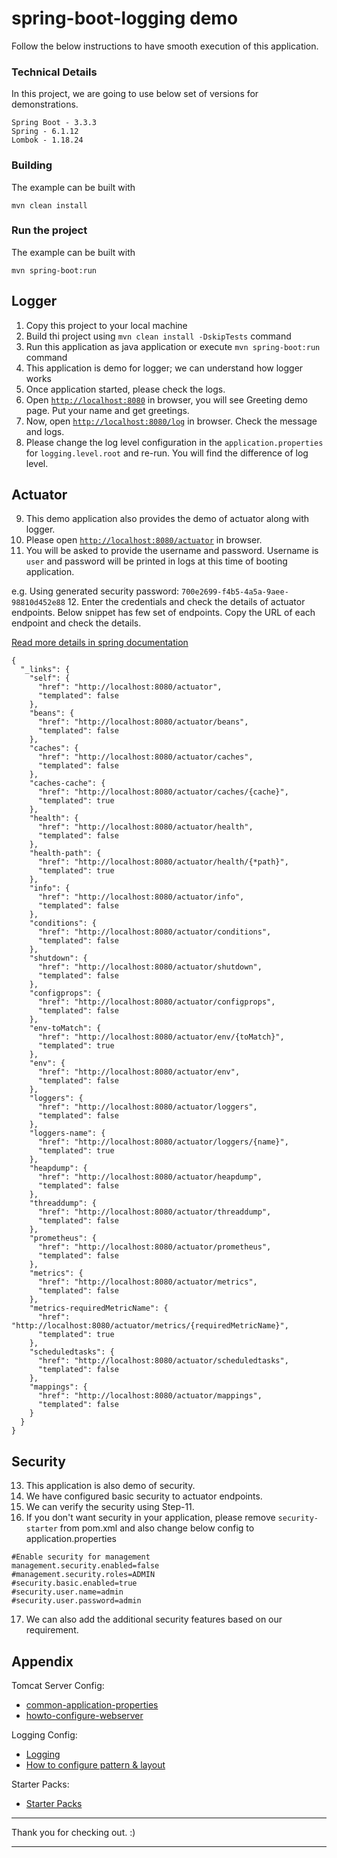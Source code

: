 # spring-boot-logging demo
Follow the below instructions to have smooth execution of this application.

### Technical Details
In this project, we are going to use below set of versions for demonstrations.

    Spring Boot - 3.3.3
    Spring - 6.1.12
    Lombok - 1.18.24

### Building

The example can be built with
```shell
mvn clean install
```

### Run the project

The example can be built with
```shell
mvn spring-boot:run
```

## Logger
1. Copy this project to your local machine
2. Build thi project using `mvn clean install -DskipTests` command
3. Run this application as java application or execute `mvn spring-boot:run` command
4. This application is demo for logger; we can understand how logger works
5. Once application started, please check the logs.
6. Open [`http://localhost:8080`](http://localhost:8080) in browser, you will see Greeting demo page. Put your name and get greetings.
7. Now, open [`http://localhost:8080/log`](http://localhost:8080/log) in browser. Check the message and logs.
8. Please change the log level configuration in the `application.properties` for `logging.level.root` and re-run. You will find the difference of log level.

## Actuator
9. This demo application also provides the demo of actuator along with logger.
10. Please open [`http://localhost:8080/actuator`](http://localhost:8080/actuator) in browser.
11. You will be asked to provide the username and password. Username is `user` and password will be printed in logs at this time of booting application.

e.g. Using generated security password: `700e2699-f4b5-4a5a-9aee-98810d452e88`
12. Enter the credentials and check the details of actuator endpoints. Below snippet has few set of endpoints. Copy the URL of each endpoint and check the details.

[Read more details in spring documentation](https://docs.spring.io/spring-boot/docs/current/reference/html/production-ready-features.html)
```
{
  "_links": {
    "self": {
      "href": "http://localhost:8080/actuator",
      "templated": false
    },
    "beans": {
      "href": "http://localhost:8080/actuator/beans",
      "templated": false
    },
    "caches": {
      "href": "http://localhost:8080/actuator/caches",
      "templated": false
    },
    "caches-cache": {
      "href": "http://localhost:8080/actuator/caches/{cache}",
      "templated": true
    },
    "health": {
      "href": "http://localhost:8080/actuator/health",
      "templated": false
    },
    "health-path": {
      "href": "http://localhost:8080/actuator/health/{*path}",
      "templated": true
    },
    "info": {
      "href": "http://localhost:8080/actuator/info",
      "templated": false
    },
    "conditions": {
      "href": "http://localhost:8080/actuator/conditions",
      "templated": false
    },
    "shutdown": {
      "href": "http://localhost:8080/actuator/shutdown",
      "templated": false
    },
    "configprops": {
      "href": "http://localhost:8080/actuator/configprops",
      "templated": false
    },
    "env-toMatch": {
      "href": "http://localhost:8080/actuator/env/{toMatch}",
      "templated": true
    },
    "env": {
      "href": "http://localhost:8080/actuator/env",
      "templated": false
    },
    "loggers": {
      "href": "http://localhost:8080/actuator/loggers",
      "templated": false
    },
    "loggers-name": {
      "href": "http://localhost:8080/actuator/loggers/{name}",
      "templated": true
    },
    "heapdump": {
      "href": "http://localhost:8080/actuator/heapdump",
      "templated": false
    },
    "threaddump": {
      "href": "http://localhost:8080/actuator/threaddump",
      "templated": false
    },
    "prometheus": {
      "href": "http://localhost:8080/actuator/prometheus",
      "templated": false
    },
    "metrics": {
      "href": "http://localhost:8080/actuator/metrics",
      "templated": false
    },
    "metrics-requiredMetricName": {
      "href": "http://localhost:8080/actuator/metrics/{requiredMetricName}",
      "templated": true
    },
    "scheduledtasks": {
      "href": "http://localhost:8080/actuator/scheduledtasks",
      "templated": false
    },
    "mappings": {
      "href": "http://localhost:8080/actuator/mappings",
      "templated": false
    }
  }
}
```

## Security
13. This application is also demo of security.
14. We have configured basic security to actuator endpoints.
15. We can verify the security using Step-11.
16. If you don't want security in your application, please remove `security-starter` from pom.xml
    and also change below config to application.properties

```
#Enable security for management
management.security.enabled=false
#management.security.roles=ADMIN
#security.basic.enabled=true
#security.user.name=admin
#security.user.password=admin
```
17. We can also add the additional security features based on our requirement.

## Appendix
Tomcat Server Config:
- [common-application-properties](https://docs.spring.io/spring-boot/docs/2.0.3.RELEASE/reference/html/common-application-properties.html)
- [howto-configure-webserver](https://docs.spring.io/spring-boot/docs/2.0.3.RELEASE/reference/html/howto-embedded-web-servers.html#howto-configure-webserver)

Logging Config:
- [Logging](https://docs.spring.io/spring-boot/docs/current/reference/html/features.html#features.logging)
- [How to configure pattern & layout](https://logback.qos.ch/manual/layouts.html)

Starter Packs:
- [Starter Packs](https://docs.spring.io/spring-boot/docs/2.5.0/reference/htmlsingle/#using.build-systems.starters)
***
Thank you for checking out. :)
***